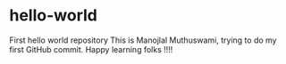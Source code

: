 # hello-world
First hello world repository
This is Manojlal Muthuswami, trying to do my first GitHub commit. Happy learning folks !!!!
